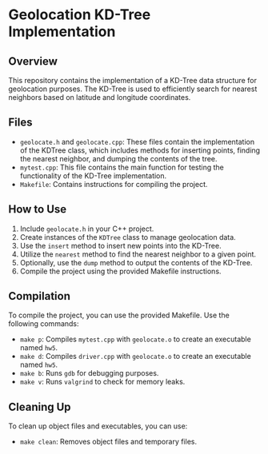 # Geolocation KD-Tree Implementation

## Overview
This repository contains the implementation of a KD-Tree data structure for geolocation purposes. The KD-Tree is used to efficiently search for nearest neighbors based on latitude and longitude coordinates.

## Files
- `geolocate.h` and `geolocate.cpp`: These files contain the implementation of the KDTree class, which includes methods for inserting points, finding the nearest neighbor, and dumping the contents of the tree.
- `mytest.cpp`: This file contains the main function for testing the functionality of the KD-Tree implementation.
- `Makefile`: Contains instructions for compiling the project.

## How to Use
1. Include `geolocate.h` in your C++ project.
2. Create instances of the `KDTree` class to manage geolocation data.
3. Use the `insert` method to insert new points into the KD-Tree.
4. Utilize the `nearest` method to find the nearest neighbor to a given point.
5. Optionally, use the `dump` method to output the contents of the KD-Tree.
6. Compile the project using the provided Makefile instructions.

## Compilation
To compile the project, you can use the provided Makefile. Use the following commands:
- `make p`: Compiles `mytest.cpp` with `geolocate.o` to create an executable named `hw5`.
- `make d`: Compiles `driver.cpp` with `geolocate.o` to create an executable named `hw5`.
- `make b`: Runs `gdb` for debugging purposes.
- `make v`: Runs `valgrind` to check for memory leaks.

## Cleaning Up
To clean up object files and executables, you can use:
- `make clean`: Removes object files and temporary files.
